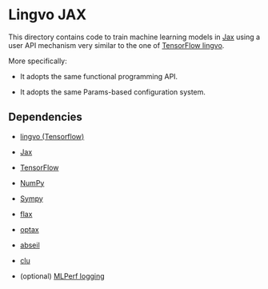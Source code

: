 # Lingvo JAX

This directory contains code to train machine learning models in
[Jax](htts://github.com/google/jax) using a user API mechanism very similar to
the one of [TensorFlow lingvo](http://github.com/tensorflow/lingvo).

More specifically:

*   It adopts the same functional programming API.

*   It adopts the same Params-based configuration system.

## Dependencies

*   [lingvo (Tensorflow)](http://github.com/tensorflow/lingvo)

*   [Jax](http://github.com/google/jax)

*   [TensorFlow](http://github.com/tensorflow/tensorflow)

*   [NumPy](http://github.com/numpy/numpy)

*   [Sympy](https://github.com/sympy/sympy)

*   [flax](http://github.com/google/flax)

*   [optax](http://github.com/deepmind/optax)

*   [abseil](http://github.com/abseil/abseil-py)

*   [clu](http://pypi.org/project/clu/)

*   (optional) [MLPerf logging](http://github.com/mlcommons/logging)
